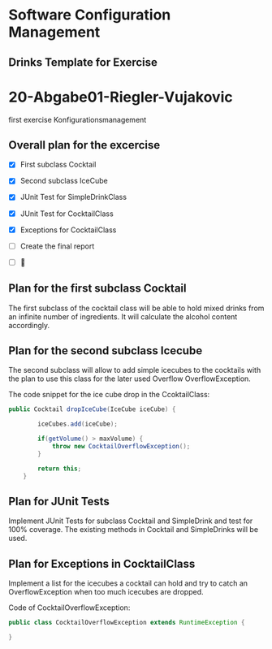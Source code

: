 # Software Configuration Management #

## Drinks Template for Exercise ###

# 20-Abgabe01-Riegler-Vujakovic
first exercise Konfigurationsmanagement

## Overall plan for the excercise

- [x] First subclass Cocktail
- [x] Second subclass IceCube
- [x] JUnit Test for SimpleDrinkClass
- [X] JUnit Test for CocktailClass
- [X] Exceptions for CocktailClass
- [ ] Create the final report
- [ ] :partying_face:


## Plan for the first subclass Cocktail

The first subclass of the cocktail class will be able to hold 
mixed drinks from an infinite number of ingredients. 
It will calculate the alcohol content accordingly.

## Plan for the second subclass Icecube

The second subclass will allow to add simple icecubes to the cocktails with the plan to
use this class for the later used Overflow OverflowException.

The code snippet for the ice cube drop in the CcoktailClass:
```java
public Cocktail dropIceCube(IceCube iceCube) {

        iceCubes.add(iceCube);

        if(getVolume() > maxVolume) {
            throw new CocktailOverflowException();
        }

        return this;
    }
```
## Plan for JUnit Tests

Implement JUnit Tests for subclass Cocktail and SimpleDrink and test for 100% coverage.
The existing methods in Cocktail and SimpleDrinks will be used.

## Plan for Exceptions in CocktailClass

Implement a list for the icecubes a cocktail can hold and try to catch an OverflowException when too much icecubes are dropped.

Code of CocktailOverflowException:
```java
public class CocktailOverflowException extends RuntimeException {

}
```
